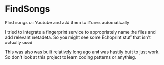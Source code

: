 FindSongs
=========

Find songs on Youtube and add them to iTunes automatically

I tried to integrate a fingerprint service to appropriately name the files and add relevant metadeta. So you might see some Echoprint stuff that isn't actually used.

This was also was built relatively long ago and was hastily built to just work. So don't look at this project to learn coding patterns or anything.
